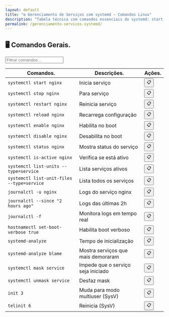 ```yaml
---
layout: default
title: "⚙️ Gerenciamento de Serviços com systemd – Comandos Linux"
description: "Tabela técnica com comandos essenciais do systemd: start, stop, enable, status, journalctl e análise de boot. Copie e use no terminal."
permalink: /gerenciamento-servicos-systemd/
---
```


<section>


<h2>🖥 Comandos Gerais.</h2>


<input type="text" oninput="filtrarLinhas(this.value)" placeholder="Filtrar comandos...">
<script>
function filtrarLinhas(termo) {
  const linhas = document.querySelectorAll('tbody tr');
  linhas.forEach(linha => {
    linha.style.display = linha.textContent.toLowerCase().includes(termo.toLowerCase()) ? '' : 'none';
  });
}
</script>


<div class="table-container">
<table class="evergreen-table">
  <thead>
    <tr>
      <th>Comandos.</th>
      <th>Descrições.</th>
      <th>Ações.</th>
    </tr>
  </thead>
  <tbody>
    <tr>
      <td data-label="Comando"><code>systemctl start nginx</code></td>
      <td data-label="Descrição">Inicia serviço</td>
      <td data-label="Ação"><button class="copy-btn" data-command="systemctl start nginx">📋</button></td>
    </tr>
    <tr>
      <td data-label="Comando"><code>systemctl stop nginx</code></td>
      <td data-label="Descrição">Para serviço</td>
      <td data-label="Ação"><button class="copy-btn" data-command="systemctl stop nginx">📋</button></td>
    </tr>
    <tr>
      <td data-label="Comando"><code>systemctl restart nginx</code></td>
      <td data-label="Descrição">Reinicia serviço</td>
      <td data-label="Ação"><button class="copy-btn" data-command="systemctl restart nginx">📋</button></td>
    </tr>
    <tr>
      <td data-label="Comando"><code>systemctl reload nginx</code></td>
      <td data-label="Descrição">Recarrega configuração</td>
      <td data-label="Ação"><button class="copy-btn" data-command="systemctl reload nginx">📋</button></td>
    </tr>
    <tr>
      <td data-label="Comando"><code>systemctl enable nginx</code></td>
      <td data-label="Descrição">Habilita no boot</td>
      <td data-label="Ação"><button class="copy-btn" data-command="systemctl enable nginx">📋</button></td>
    </tr>
    <tr>
      <td data-label="Comando"><code>systemctl disable nginx</code></td>
      <td data-label="Descrição">Desabilita no boot</td>
      <td data-label="Ação"><button class="copy-btn" data-command="systemctl disable nginx">📋</button></td>
    </tr>
    <tr>
      <td data-label="Comando"><code>systemctl status nginx</code></td>
      <td data-label="Descrição">Mostra status do serviço</td>
      <td data-label="Ação"><button class="copy-btn" data-command="systemctl status nginx">📋</button></td>
    </tr>
    <tr>
      <td data-label="Comando"><code>systemctl is-active nginx</code></td>
      <td data-label="Descrição">Verifica se está ativo</td>
      <td data-label="Ação"><button class="copy-btn" data-command="systemctl is-active nginx">📋</button></td>
    </tr>
    <tr>
      <td data-label="Comando"><code>systemctl list-units --type=service</code></td>
      <td data-label="Descrição">Lista serviços ativos</td>
      <td data-label="Ação"><button class="copy-btn" data-command="systemctl list-units --type=service">📋</button></td>
    </tr>
    <tr>
      <td data-label="Comando"><code>systemctl list-unit-files --type=service</code></td>
      <td data-label="Descrição">Lista todos os serviços</td>
      <td data-label="Ação"><button class="copy-btn" data-command="systemctl list-unit-files --type=service">📋</button></td>
    </tr>
    <tr>
      <td data-label="Comando"><code>journalctl -u nginx</code></td>
      <td data-label="Descrição">Logs do serviço nginx</td>
      <td data-label="Ação"><button class="copy-btn" data-command="journalctl -u nginx">📋</button></td>
    </tr>
    <tr>
      <td data-label="Comando"><code>journalctl --since "2 hours ago"</code></td>
      <td data-label="Descrição">Logs das últimas 2h</td>
      <td data-label="Ação"><button class="copy-btn" data-command="journalctl --since &quot;2 hours ago&quot;">📋</button></td>
    </tr>
    <tr>
      <td data-label="Comando"><code>journalctl -f</code></td>
      <td data-label="Descrição">Monitora logs em tempo real</td>
      <td data-label="Ação"><button class="copy-btn" data-command="journalctl -f">📋</button></td>
    </tr>
    <tr>
      <td data-label="Comando"><code>hostnamectl set-boot-verbose true</code></td>
      <td data-label="Descrição">Habilita boot verboso</td>
      <td data-label="Ação"><button class="copy-btn" data-command="hostnamectl set-boot-verbose true">📋</button></td>
    </tr>
    <tr>
      <td data-label="Comando"><code>systemd-analyze</code></td>
      <td data-label="Descrição">Tempo de inicialização</td>
      <td data-label="Ação"><button class="copy-btn" data-command="systemd-analyze">📋</button></td>
    </tr>
    <tr>
      <td data-label="Comando"><code>systemd-analyze blame</code></td>
      <td data-label="Descrição">Mostra serviços que mais demoraram</td>
      <td data-label="Ação"><button class="copy-btn" data-command="systemd-analyze blame">📋</button></td>
    </tr>
    <tr>
      <td data-label="Comando"><code>systemctl mask service</code></td>
      <td data-label="Descrição">Impede que o serviço seja iniciado</td>
      <td data-label="Ação"><button class="copy-btn" data-command="systemctl mask service">📋</button></td>
    </tr>
    <tr>
      <td data-label="Comando"><code>systemctl unmask service</code></td>
      <td data-label="Descrição">Desfaz mask</td>
      <td data-label="Ação"><button class="copy-btn" data-command="systemctl unmask service">📋</button></td>
    </tr>
    <tr>
      <td data-label="Comando"><code>init 3</code></td>
      <td data-label="Descrição">Muda para modo multiuser (SysV)</td>
      <td data-label="Ação"><button class="copy-btn" data-command="init 3">📋</button></td>
    </tr>
    <tr>
      <td data-label="Comando"><code>telinit 6</code></td>
      <td data-label="Descrição">Reinicia (SysV)</td>
      <td data-label="Ação"><button class="copy-btn" data-command="telinit 6">📋</button></td>
    </tr>
  </tbody>
</table>
</div>





</section>




